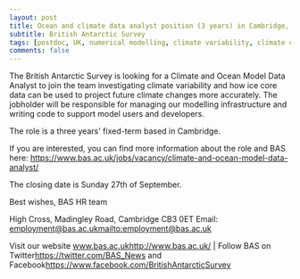 ```yaml
---
layout: post
title: Ocean and climate data analyst position (3 years) in Cambridge, UK
subtitle: British Antarctic Survey
tags: [postdoc, UK, numerical modelling, climate variability, climate change]
comments: false
---
```


The British Antarctic Survey is looking for a Climate and Ocean Model Data Analyst to join the team investigating climate variability and how ice core data can be used to project future climate changes more accurately. The jobholder will be responsible for managing our modelling infrastructure and writing code to support model users and developers.

The role is a three years' fixed-term based in Cambridge.

If you are interested, you can find more information about the role and BAS here: https://www.bas.ac.uk/jobs/vacancy/climate-and-ocean-model-data-analyst/

The closing date is Sunday 27th of September.

Best wishes,
BAS HR team

High Cross, Madingley Road, Cambridge CB3 0ET
Email: employment@bas.ac.uk<mailto:employment@bas.ac.uk>

Visit our website www.bas.ac.uk<http://www.bas.ac.uk/> | Follow BAS on Twitter<https://twitter.com/BAS_News> and Facebook<https://www.facebook.com/BritishAntarcticSurvey>
